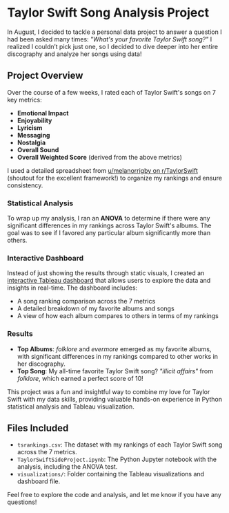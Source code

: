 # Taylor Swift Song Analysis Project

In August, I decided to tackle a personal data project to answer a question I had been asked many times: *"What's your favorite Taylor Swift song?"* I realized I couldn’t pick just one, so I decided to dive deeper into her entire discography and analyze her songs using data!

## Project Overview

Over the course of a few weeks, I rated each of Taylor Swift's songs on 7 key metrics:
- **Emotional Impact**
- **Enjoyability**
- **Lyricism**
- **Messaging**
- **Nostalgia**
- **Overall Sound**
- **Overall Weighted Score** (derived from the above metrics)

I used a detailed spreadsheet from [u/melanorrigby on r/TaylorSwift](https://www.reddit.com/r/TaylorSwift/) (shoutout for the excellent framework!) to organize my rankings and ensure consistency.

### Statistical Analysis

To wrap up my analysis, I ran an **ANOVA** to determine if there were any significant differences in my rankings across Taylor Swift's albums. The goal was to see if I favored any particular album significantly more than others.

### Interactive Dashboard

Instead of just showing the results through static visuals, I created an [interactive Tableau dashboard](https://public.tableau.com/app/profile/krista.bogan/viz/TaylorSwiftRankingsDashboard/Dashboard1) that allows users to explore the data and insights in real-time. The dashboard includes:
- A song ranking comparison across the 7 metrics
- A detailed breakdown of my favorite albums and songs
- A view of how each album compares to others in terms of my rankings

### Results

- **Top Albums**: *folklore* and *evermore* emerged as my favorite albums, with significant differences in my rankings compared to other works in her discography.
- **Top Song**: My all-time favorite Taylor Swift song? *"illicit affairs"* from *folklore*, which earned a perfect score of 10!

This project was a fun and insightful way to combine my love for Taylor Swift with my data skills, providing valuable hands-on experience in Python statistical analysis and Tableau visualization.

## Files Included

- `tsrankings.csv`: The dataset with my rankings of each Taylor Swift song across the 7 metrics.
- `TaylorSwiftSideProject.ipynb`: The Python Jupyter notebook with the analysis, including the ANOVA test.
- `visualizations/`: Folder containing the Tableau visualizations and dashboard file.

Feel free to explore the code and analysis, and let me know if you have any questions!

